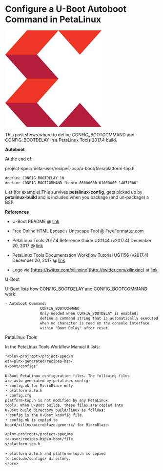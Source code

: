 # Configure a U-Boot Autoboot Command in PetaLinux

![xilinx_logo_1](xilinx_logo_1.png)

This post shows where to define CONFIG\_BOOTCOMMAND and CONFIG\_BOOTDELAY in a PetaLinux Tools 2017.4 build.

**Autoboot**

At the end of:

project-spec/meta-user/recipes-bsp/u-boot/files/platform-top.h

```
#define CONFIG_BOOTDELAY 10
#define CONFIG_BOOTCOMMAND "bootm 03000000 01000000 1407f000"
```

List (for example):This survives **petalinux-config**, gets picked up by **petalinux-build** and is included when you package (and un-package) a BSP.

**References**

-   U-Boot README @ [link](http://git.denx.de/?p=u-boot.git;a=blob;f=README;h=6f98e09e680d539246c279a18059c2f38ad7ce10;hb=HEAD)
    
-   Free Online HTML Escape / Unescape Tool @ [FreeFormatter.com](http://www.freeformatter.com/html-escape.html)
    
-   PetaLinux Tools 2017.4 Reference Guide UG1144 (v2017.4) December 20, 2017 @ [link](http://www.xilinx.com/support/documentation/sw_manuals/xilinx2017_4/ug1144-petalinux-tools-reference-guide.pdf)
    
-   PetaLinux Tools Documentation Workflow Tutorial UG1156 (v2017.4) December 20, 2017 @ [link](http://www.xilinx.com/support/documentation/sw_manuals/xilinx2017_4/ug1156-petalinux-tools-workflow-tutorial.pdf)
    
-   Logo via [https://twitter.com/xilinxinc](http://twitter.com/xilinxinc) at [link](http://pbs.twimg.com/profile_images/535545777020338176/pEWdIYq__400x400.png)
    

U-Boot

U-Boot lists how CONFIG\_BOOTDELAY and CONFIG\_BOOTCOMMAND work:

```
- Autoboot Command:
                CONFIG_BOOTCOMMAND
                Only needed when CONFIG_BOOTDELAY is enabled;
                define a command string that is automatically executed
                when no character is read on the console interface
                within "Boot Delay" after reset.
```

PetaLinux Tools

In the PetaLinux Tools Workflow Manual it lists:

```
"<plnx-projroot>/project-spec/m
eta-plnx-generated/recipes-bsp/
u-boot/configs"

U-Boot PetaLinux configuration files. The following files
are auto generated by petalinux-config:
• config.mk for MicroBlaze only
• platform-auto.h
• config.cfg
platform-top.h is not modified by any PetaLinux
tools. When U-Boot builds, these files are copied into
U-Boot build directory build/linux as follows:
• config is the U-Boot kconfig file.
• config.mk is copied to
board/xilinx/microblaze-generic/ for MicroBlaze.
```

```
<plnx-projroot>/project-spec/me
ta-user/recipes-bsp/u-boot/file
s/platform-top.h

• platform-auto.h and platform-top.h is copied
to include/configs/ directory.
</pre>
```